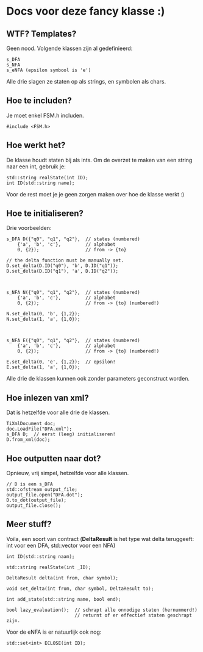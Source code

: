 # Docs voor deze fancy klasse :)

## WTF? Templates?

Geen nood. Volgende klassen zijn al gedefinieerd:

    s_DFA
    s_NFA
    s_eNFA (epsilon symbool is 'e')
    
Alle drie slagen ze staten op als strings, en symbolen als chars.

## Hoe te includen?

Je moet enkel FSM.h includen.

    #include <FSM.h>

## Hoe werkt het?

De klasse houdt staten bij als ints. Om de overzet te maken van een string naar een int, gebruik je:

    std::string realState(int ID);
    int ID(std::string name);

Voor de rest moet je je geen zorgen maken over hoe de klasse werkt :)
    
## Hoe te initialiseren?

Drie voorbeelden:

    s_DFA D({"q0", "q1", "q2"},  // states (numbered)
        {'a', 'b', 'c'},         // alphabet
        0, {2});                 // from -> {to}
    
    // the delta function must be manually set.
    D.set_delta(D.ID("q0"), 'b', D.ID("q1"));
    D.set_delta(D.ID("q1"), 'a', D.ID("q2"));
    
    
    
    s_NFA N({"q0", "q1", "q2"},  // states (numbered)
        {'a', 'b', 'c'},         // alphabet
        0, {2});                 // from -> {to} (numbered!)
    
    N.set_delta(0, 'b', {1,2});
    N.set_delta(1, 'a', {1,0});
    
    
    
    s_NFA E({"q0", "q1", "q2"},  // states (numbered)
        {'a', 'b', 'c'},         // alphabet
        0, {2});                 // from -> {to} (numbered!)
    
    E.set_delta(0, 'e', {1,2});  // epsilon!
    E.set_delta(1, 'a', {1,0});

Alle drie de klassen kunnen ook zonder parameters geconstruct worden.


## Hoe inlezen van xml?

Dat is hetzelfde voor alle drie de klassen.

    TiXmlDocument doc;
    doc.LoadFile("DFA.xml");
    s_DFA D;  // eerst (leeg) initialiseren!
    D.from_xml(doc);



## Hoe outputten naar dot?

Opnieuw, vrij simpel, hetzelfde voor alle klassen.

    // D is een s_DFA
    std::ofstream output_file;
    output_file.open("DFA.dot");
    D.to_dot(output_file);
    output_file.close();
    
    
## Meer stuff?

Voila, een soort van contract (**DeltaResult** is het type wat delta teruggeeft: int voor een DFA, std::vector<int> voor een NFA)
    
    int ID(std::string naam);
    
    std::string realState(int _ID);
    
    DeltaResult delta(int from, char symbol);
    
    void set_delta(int from, char symbol, DeltaResult to);
    
    int add_state(std::string name, bool end);

    bool lazy_evaluation();  // schrapt alle onnodige staten (hernummerd!)
                             // returnt of er effectief staten geschrapt zijn.
    
Voor de eNFA is er natuurlijk ook nog:

    std::set<int> ECLOSE(int ID);


